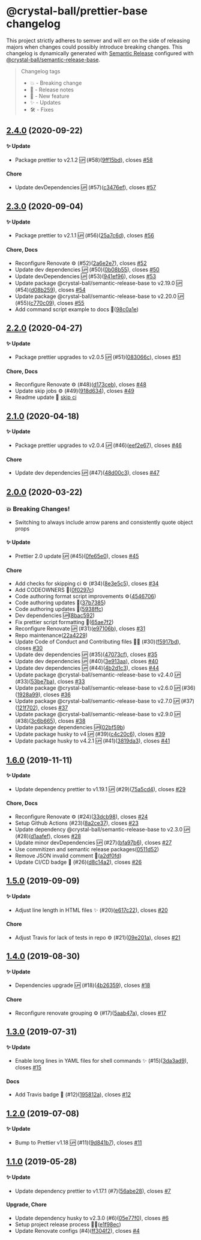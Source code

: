 # @crystal-ball/prettier-base changelog

This project strictly adheres to semver and will err on the side of releasing majors when
changes could possibly introduce breaking changes. This changelog is dynamically generated
with [Semantic Release](https://semantic-release.gitbook.io/semantic-release/) configured
with [@crystal-ball/semantic-release-base](https://github.com/crystal-ball/semantic-release-base).

> Changelog tags
>
> - 💥 - Breaking change
> - 🔖 - Release notes
> - 💖 - New feature
> - ✨ - Updates
> - 🛠 - Fixes


## [2.4.0](https://github.com/crystal-ball/prettier-base/compare/v2.3.0...v2.4.0) (2020-09-22)


#### ✨ Update

* Package prettier to v2.1.2 🆙 (#58)([9ff15bd](https://github.com/crystal-ball/prettier-base/commit/9ff15bd6693fc1a2c3ebab5691c96d1cd892e4d7)), closes [#58](https://github.com/crystal-ball/prettier-base/issue/58)

#### Chore

* Update devDependencies 🆙 (#57)([c3476ef](https://github.com/crystal-ball/prettier-base/commit/c3476efc394fada261fe4d121f3ea9a388bf155f)), closes [#57](https://github.com/crystal-ball/prettier-base/issue/57)

## [2.3.0](https://github.com/crystal-ball/prettier-base/compare/v2.2.0...v2.3.0) (2020-09-04)


#### ✨ Update

* Package prettier to v2.1.1 🆙 (#56)([25a7c6d](https://github.com/crystal-ball/prettier-base/commit/25a7c6d5b171429c5c9472d0f47c20ed3b74dce4)), closes [#56](https://github.com/crystal-ball/prettier-base/issue/56)

#### Chore, Docs

* Reconfigure Renovate ⚙️ (#52)([2a6e2e7](https://github.com/crystal-ball/prettier-base/commit/2a6e2e7dd78062499bbfbf9a3bd2a3fd08e899ec)), closes [#52](https://github.com/crystal-ball/prettier-base/issue/52)
* Update dev dependencies 🆙 (#50)([0b08b55](https://github.com/crystal-ball/prettier-base/commit/0b08b55140e1441d90d6813117eee093dc96d0bd)), closes [#50](https://github.com/crystal-ball/prettier-base/issue/50)
* Update devDependencies 🆙 (#53)([941ef96](https://github.com/crystal-ball/prettier-base/commit/941ef965554ebc4a22deac9c7ecaee2fb8d0537d)), closes [#53](https://github.com/crystal-ball/prettier-base/issue/53)
* Update package @crystal-ball/semantic-release-base to v2.19.0 🆙 (#54)([d08b259](https://github.com/crystal-ball/prettier-base/commit/d08b25966bebdfcbb0b64de58a6044fecaaf004d)), closes [#54](https://github.com/crystal-ball/prettier-base/issue/54)
* Update package @crystal-ball/semantic-release-base to v2.20.0 🆙 (#55)([c770c09](https://github.com/crystal-ball/prettier-base/commit/c770c09f9c14e842307fd8422f00d335ddd35cec)), closes [#55](https://github.com/crystal-ball/prettier-base/issue/55)
* Add command script example to docs 📝([98c0a1e](https://github.com/crystal-ball/prettier-base/commit/98c0a1e0711518179d4e0bacc57b3284e97231eb))

## [2.2.0](https://github.com/crystal-ball/prettier-base/compare/v2.1.0...v2.2.0) (2020-04-27)


#### ✨ Update

* Package prettier upgrades to v2.0.5 🆙 (#51)([083066c](https://github.com/crystal-ball/prettier-base/commit/083066c57e05f3be7f75bbc61c668e83f5b21001)), closes [#51](https://github.com/crystal-ball/prettier-base/issue/51)

#### Chore, Docs

* Reconfigure Renovate ⚙️ (#48)([d173ceb](https://github.com/crystal-ball/prettier-base/commit/d173ceb31f53fc7c65ff06a295194a1898a2b0fb)), closes [#48](https://github.com/crystal-ball/prettier-base/issue/48)
* Update skip jobs ⚙️ (#49)([918d634](https://github.com/crystal-ball/prettier-base/commit/918d6345605f1dc82893d66d4e7a6e2b04f11f75)), closes [#49](https://github.com/crystal-ball/prettier-base/issue/49)
* Readme update 📝 [skip ci]([e7bfe65](https://github.com/crystal-ball/prettier-base/commit/e7bfe653e73ffda9f85e46031cee172768082691))

## [2.1.0](https://github.com/crystal-ball/prettier-base/compare/v2.0.0...v2.1.0) (2020-04-18)


#### ✨ Update

* Package prettier upgrades to v2.0.4 🆙 (#46)([eef2e67](https://github.com/crystal-ball/prettier-base/commit/eef2e67c6a6097a2393109916f157c07c8f08140)), closes [#46](https://github.com/crystal-ball/prettier-base/issue/46)

#### Chore

* Update dev dependencies 🆙 (#47)([48d00c3](https://github.com/crystal-ball/prettier-base/commit/48d00c37b1dc53901472d31f9b9999472af8d9e4)), closes [#47](https://github.com/crystal-ball/prettier-base/issue/47)

## [2.0.0](https://github.com/crystal-ball/prettier-base/compare/v1.6.0...v2.0.0) (2020-03-22)


### 💥 Breaking Changes!

* Switching to always include arrow parens and consistently quote object props


#### ✨ Update

* Prettier 2.0 update 🆙 (#45)([0fe65e0](https://github.com/crystal-ball/prettier-base/commit/0fe65e03bb1225f4ba1482457819b61d9e99cace)), closes [#45](https://github.com/crystal-ball/prettier-base/issue/45)

#### Chore

* Add checks for skipping ci ⚙️ (#34)([8e3e5c5](https://github.com/crystal-ball/prettier-base/commit/8e3e5c55a872afb0a3ce79fa885364a77575e297)), closes [#34](https://github.com/crystal-ball/prettier-base/issue/34)
* Add CODEOWNERS 📝([0f0297c](https://github.com/crystal-ball/prettier-base/commit/0f0297ce06eab9f19d86c3d97e0363ccc3dbad5a))
* Code authoring format script improvements ⚙️([4546706](https://github.com/crystal-ball/prettier-base/commit/4546706f0057d8c01c603508fe6533ff4f5cdd71))
* Code authoring updates 📝([37b7385](https://github.com/crystal-ball/prettier-base/commit/37b73851ca7a0fa56e9bdc12abb9aff3cdef3a72))
* Code authoring updates 📝([5938ffc](https://github.com/crystal-ball/prettier-base/commit/5938ffca8e396ed834afdae1552933096514da44))
* Dev dependencies 🆙([8bac592](https://github.com/crystal-ball/prettier-base/commit/8bac5928498f6461f5e55ee9beedbb743d979d5a))
* Fix prettier script formatting 📝([65ae7f2](https://github.com/crystal-ball/prettier-base/commit/65ae7f271c11a6871608a2d6dd7b33a8eacc93b2))
* Reconfigure Renovate 🆙 (#31)([e97106b](https://github.com/crystal-ball/prettier-base/commit/e97106b1c7be34ae5594ffc968886ba547ba2b64)), closes [#31](https://github.com/crystal-ball/prettier-base/issue/31)
* Repo maintenance([22a4229](https://github.com/crystal-ball/prettier-base/commit/22a42290fc1a8fe1691dece6033b06a87281393e))
* Update Code of Conduct and Contributing files 🔮✨ (#30)([f5917bd](https://github.com/crystal-ball/prettier-base/commit/f5917bd61e6636c6210a0c483a223d76bc07eaf3)), closes [#30](https://github.com/crystal-ball/prettier-base/issue/30)
* Update dev dependencies 🆙 (#35)([47073cf](https://github.com/crystal-ball/prettier-base/commit/47073cfef6380ba9bb47f6cc83c336b0c34744a5)), closes [#35](https://github.com/crystal-ball/prettier-base/issue/35)
* Update dev dependencies 🆙 (#40)([3e913aa](https://github.com/crystal-ball/prettier-base/commit/3e913aa514d84859680548e9f434b18b4b132a6a)), closes [#40](https://github.com/crystal-ball/prettier-base/issue/40)
* Update dev dependencies 🆙 (#44)([4b2d1c3](https://github.com/crystal-ball/prettier-base/commit/4b2d1c32a64991036fd3eadcd04e5a1fcb322162)), closes [#44](https://github.com/crystal-ball/prettier-base/issue/44)
* Update package @crystal-ball/semantic-release-base to v2.4.0 🆙 (#33)([53be7ba](https://github.com/crystal-ball/prettier-base/commit/53be7ba26b77cca8112a887892cf076ad01d780f)), closes [#33](https://github.com/crystal-ball/prettier-base/issue/33)
* Update package @crystal-ball/semantic-release-base to v2.6.0 🆙 (#36)([1928a99](https://github.com/crystal-ball/prettier-base/commit/1928a994adc7636e703237bf69b7a81edba22bdb)), closes [#36](https://github.com/crystal-ball/prettier-base/issue/36)
* Update package @crystal-ball/semantic-release-base to v2.7.0 🆙 (#37)([121f702](https://github.com/crystal-ball/prettier-base/commit/121f7021790dfadd803b16e9e31d84e0fd4ec051)), closes [#37](https://github.com/crystal-ball/prettier-base/issue/37)
* Update package @crystal-ball/semantic-release-base to v2.9.0 🆙 (#38)([3c6b665](https://github.com/crystal-ball/prettier-base/commit/3c6b6657a752abedb02a2818002f692b0d3242b3)), closes [#38](https://github.com/crystal-ball/prettier-base/issue/38)
* Update package dependencies 🆙([02bf59b](https://github.com/crystal-ball/prettier-base/commit/02bf59b104f42182c373a799df41a3b9e111698a))
* Update package husky to v4 🆙 (#39)([c4c20c6](https://github.com/crystal-ball/prettier-base/commit/c4c20c6e98616aff2f057ae85ee68d4662761496)), closes [#39](https://github.com/crystal-ball/prettier-base/issue/39)
* Update package husky to v4.2.1 🆙 (#41)([3819da3](https://github.com/crystal-ball/prettier-base/commit/3819da3ebd45db1d64c8bdf34c9571ec7c67088e)), closes [#41](https://github.com/crystal-ball/prettier-base/issue/41)

## [1.6.0](https://github.com/crystal-ball/prettier-base/compare/v1.5.0...v1.6.0) (2019-11-11)


#### ✨ Update

* Update dependency prettier to v1.19.1 🆙 (#29)([75a5cd4](https://github.com/crystal-ball/prettier-base/commit/75a5cd42e47b871706a29a7d12c2695abdc45323)), closes [#29](https://github.com/crystal-ball/prettier-base/issue/29)

#### Chore, Docs

* Reconfigure Renovate ⚙️ (#24)([33dcb98](https://github.com/crystal-ball/prettier-base/commit/33dcb9869a5e8b78f461ed9013ad9a1104412227)), closes [#24](https://github.com/crystal-ball/prettier-base/issue/24)
* Setup Github Actions (#23)([8a2ce37](https://github.com/crystal-ball/prettier-base/commit/8a2ce37241cef523c6f1adc2cce2c6d5f12180e7)), closes [#23](https://github.com/crystal-ball/prettier-base/issue/23)
* Update dependency @crystal-ball/semantic-release-base to v2.3.0 🆙 (#28)([d1aafef](https://github.com/crystal-ball/prettier-base/commit/d1aafef412d189ebffd9d75cfdd64ee0069c7454)), closes [#28](https://github.com/crystal-ball/prettier-base/issue/28)
* Update minor devDependencies 🆙 (#27)([bfa97b6](https://github.com/crystal-ball/prettier-base/commit/bfa97b6cde77cb7036a41210269bb5634abc3416)), closes [#27](https://github.com/crystal-ball/prettier-base/issue/27)
* Use commitizen and semantic release packages([0511d52](https://github.com/crystal-ball/prettier-base/commit/0511d52163b052fdff94dbc9262e9674a0b17c14))
* Remove JSON invalid comment 📝([a2df0fd](https://github.com/crystal-ball/prettier-base/commit/a2df0fd1ea01753a123c371923d9e18f7c5e209f))
* Update CI/CD badge 📝 (#26)([d8c14a2](https://github.com/crystal-ball/prettier-base/commit/d8c14a204235bf82436a5f9195dba34a0ad56f83)), closes [#26](https://github.com/crystal-ball/prettier-base/issue/26)

## [1.5.0](https://github.com/crystal-ball/prettier-base/compare/v1.4.0...v1.5.0) (2019-09-09)


#### ✨ Update

* Adjust line length in HTML files ✨ (#20)([e617c22](https://github.com/crystal-ball/prettier-base/commit/e617c22a338d68ea7bb70106b8ca1789913d0b81)), closes [#20](https://github.com/crystal-ball/prettier-base/issue/20)

#### Chore

* Adjust Travis for lack of tests in repo ⚙️ (#21)([09e201a](https://github.com/crystal-ball/prettier-base/commit/09e201a6225f29317276c959ff4736c2e4257f1f)), closes [#21](https://github.com/crystal-ball/prettier-base/issue/21)

## [1.4.0](https://github.com/crystal-ball/prettier-base/compare/v1.3.0...v1.4.0) (2019-08-30)


#### ✨ Update

* Dependencies upgrade 🆙 (#18)([4b26359](https://github.com/crystal-ball/prettier-base/commit/4b2635970d675bcaa6e25772a6e1f21f6f3102e5)), closes [#18](https://github.com/crystal-ball/prettier-base/issue/18)

#### Chore

* Reconfigure renovate grouping ⚙️ (#17)([5aab47a](https://github.com/crystal-ball/prettier-base/commit/5aab47a42328bc74d840a9d2979161a36eb4b4bc)), closes [#17](https://github.com/crystal-ball/prettier-base/issue/17)

## [1.3.0](https://github.com/crystal-ball/prettier-base/compare/v1.2.0...v1.3.0) (2019-07-31)


#### ✨ Update

* Enable long lines in YAML files for shell commands ✨ (#15)([3da3ad9](https://github.com/crystal-ball/prettier-base/commit/3da3ad9e4a18d67ab0b938184720f6d066e4eb68)), closes [#15](https://github.com/crystal-ball/prettier-base/issue/15)

#### Docs

* Add Travis badge 📝 (#12)([195812a](https://github.com/crystal-ball/prettier-base/commit/195812a2b28d931e515bd66fc11e617b49a33668)), closes [#12](https://github.com/crystal-ball/prettier-base/issue/12)

## [1.2.0](https://github.com/crystal-ball/prettier-base/compare/v1.1.0...v1.2.0) (2019-07-08)


#### ✨ Update

* Bump to Prettier v1.18 🆙 (#11)([9d841b7](https://github.com/crystal-ball/prettier-base/commit/9d841b7d294c43b7a79c2ae97c99bca0daed0b62)), closes [#11](https://github.com/crystal-ball/prettier-base/issue/11)

## [1.1.0](https://github.com/crystal-ball/prettier-base/compare/v1.0.0...v1.1.0) (2019-05-28)


#### ✨ Update

* Update dependency prettier to v1.17.1 (#7)([56abe28](https://github.com/crystal-ball/prettier-base/commit/56abe2846cd0a98ebf9fb5a9932bac2bba4f9c28)), closes [#7](https://github.com/crystal-ball/prettier-base/issue/7)

#### Upgrade, Chore

* Update dependency husky to v2.3.0 (#6)([05e77f0](https://github.com/crystal-ball/prettier-base/commit/05e77f03029383f7a4a439614da4c8ad7ca79b0e)), closes [#6](https://github.com/crystal-ball/prettier-base/issue/6)
* Setup project release process 🔮✨([e1f98ec](https://github.com/crystal-ball/prettier-base/commit/e1f98ec104a5ffffa677a0c1f556a3df83e44d30))
* Update Renovate configs (#4)([ff304f2](https://github.com/crystal-ball/prettier-base/commit/ff304f2be8514e01ff878ea8e22753c71164ebb3)), closes [#4](https://github.com/crystal-ball/prettier-base/issue/4)
